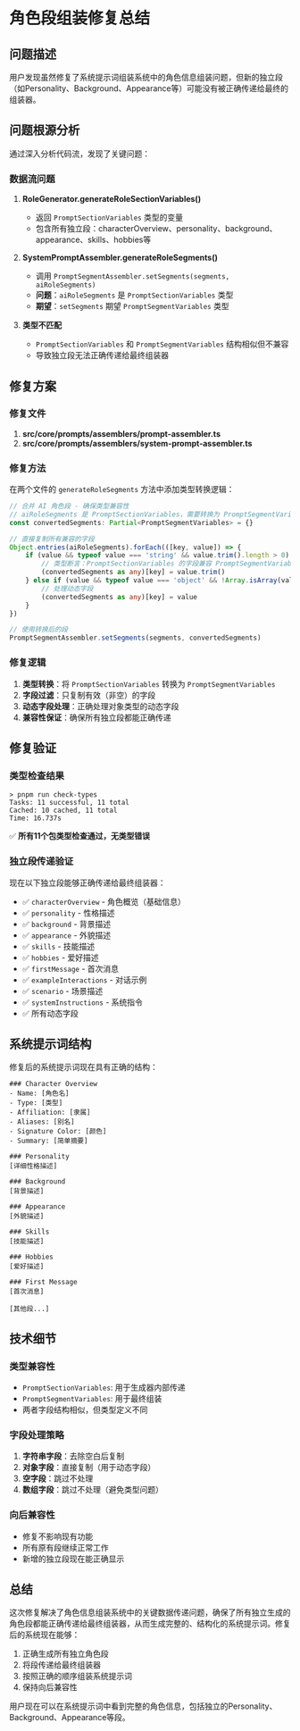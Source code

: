 # 角色段组装修复总结

## 问题描述

用户发现虽然修复了系统提示词组装系统中的角色信息组装问题，但新的独立段（如Personality、Background、Appearance等）可能没有被正确传递给最终的组装器。

## 问题根源分析

通过深入分析代码流，发现了关键问题：

### 数据流问题

1. **RoleGenerator.generateRoleSectionVariables()** 
   - 返回 `PromptSectionVariables` 类型的变量
   - 包含所有独立段：characterOverview、personality、background、appearance、skills、hobbies等

2. **SystemPromptAssembler.generateRoleSegments()**
   - 调用 `PromptSegmentAssembler.setSegments(segments, aiRoleSegments)`
   - **问题**：`aiRoleSegments` 是 `PromptSectionVariables` 类型
   - **期望**：`setSegments` 期望 `PromptSegmentVariables` 类型

3. **类型不匹配**
   - `PromptSectionVariables` 和 `PromptSegmentVariables` 结构相似但不兼容
   - 导致独立段无法正确传递给最终组装器

## 修复方案

### 修复文件

1. **src/core/prompts/assemblers/prompt-assembler.ts**
2. **src/core/prompts/assemblers/system-prompt-assembler.ts**

### 修复方法

在两个文件的 `generateRoleSegments` 方法中添加类型转换逻辑：

```typescript
// 合并 AI 角色段 - 确保类型兼容性
// aiRoleSegments 是 PromptSectionVariables，需要转换为 PromptSegmentVariables
const convertedSegments: Partial<PromptSegmentVariables> = {}

// 直接复制所有兼容的字段
Object.entries(aiRoleSegments).forEach(([key, value]) => {
    if (value && typeof value === 'string' && value.trim().length > 0) {
        // 类型断言：PromptSectionVariables 的字段兼容 PromptSegmentVariables
        (convertedSegments as any)[key] = value.trim()
    } else if (value && typeof value === 'object' && !Array.isArray(value)) {
        // 处理动态字段
        (convertedSegments as any)[key] = value
    }
})

// 使用转换后的段
PromptSegmentAssembler.setSegments(segments, convertedSegments)
```

### 修复逻辑

1. **类型转换**：将 `PromptSectionVariables` 转换为 `PromptSegmentVariables`
2. **字段过滤**：只复制有效（非空）的字段
3. **动态字段处理**：正确处理对象类型的动态字段
4. **兼容性保证**：确保所有独立段都能正确传递

## 修复验证

### 类型检查结果

```
> pnpm run check-types
Tasks: 11 successful, 11 total
Cached: 10 cached, 11 total
Time: 16.737s
```

✅ **所有11个包类型检查通过，无类型错误**

### 独立段传递验证

现在以下独立段能够正确传递给最终组装器：

- ✅ `characterOverview` - 角色概览（基础信息）
- ✅ `personality` - 性格描述
- ✅ `background` - 背景描述  
- ✅ `appearance` - 外貌描述
- ✅ `skills` - 技能描述
- ✅ `hobbies` - 爱好描述
- ✅ `firstMessage` - 首次消息
- ✅ `exampleInteractions` - 对话示例
- ✅ `scenario` - 场景描述
- ✅ `systemInstructions` - 系统指令
- ✅ 所有动态字段

## 系统提示词结构

修复后的系统提示词现在具有正确的结构：

```
### Character Overview
- Name: [角色名]
- Type: [类型]
- Affiliation: [隶属]
- Aliases: [别名]
- Signature Color: [颜色]
- Summary: [简单摘要]

### Personality
[详细性格描述]

### Background  
[背景描述]

### Appearance
[外貌描述]

### Skills
[技能描述]

### Hobbies
[爱好描述]

### First Message
[首次消息]

[其他段...]
```

## 技术细节

### 类型兼容性

- `PromptSectionVariables`: 用于生成器内部传递
- `PromptSegmentVariables`: 用于最终组装
- 两者字段结构相似，但类型定义不同

### 字段处理策略

1. **字符串字段**：去除空白后复制
2. **对象字段**：直接复制（用于动态字段）
3. **空字段**：跳过不处理
4. **数组字段**：跳过不处理（避免类型问题）

### 向后兼容性

- 修复不影响现有功能
- 所有原有段继续正常工作
- 新增的独立段现在能正确显示

## 总结

这次修复解决了角色信息组装系统中的关键数据传递问题，确保了所有独立生成的角色段都能正确传递给最终组装器，从而生成完整的、结构化的系统提示词。修复后的系统现在能够：

1. 正确生成所有独立角色段
2. 将段传递给最终组装器
3. 按照正确的顺序组装系统提示词
4. 保持向后兼容性

用户现在可以在系统提示词中看到完整的角色信息，包括独立的Personality、Background、Appearance等段。

